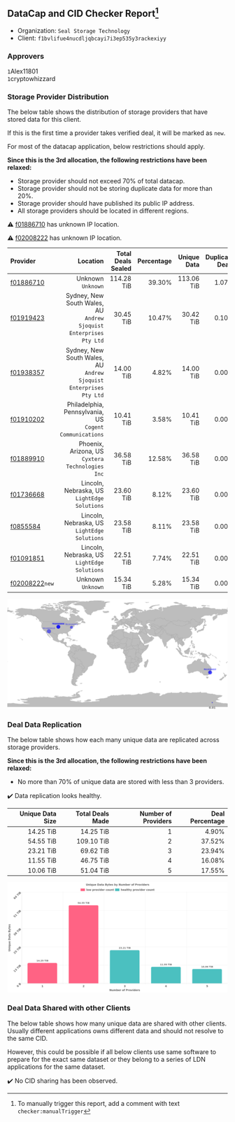 ## DataCap and CID Checker Report[^1]
 - Organization: `Seal Storage Technology`
 - Client: `f1bvlifue4nucdljqbcayi7i3ep535y3rackexiyy`
### Approvers
`1`Alex11801<br/>`1`cryptowhizzard

### Storage Provider Distribution
The below table shows the distribution of storage providers that have stored data for this client.

If this is the first time a provider takes verified deal, it will be marked as `new`.

For most of the datacap application, below restrictions should apply.

**Since this is the 3rd allocation, the following restrictions have been relaxed:**
 - Storage provider should not exceed 70% of total datacap.
 - Storage provider should not be storing duplicate data for more than 20%.
 - Storage provider should have published its public IP address.
 - All storage providers should be located in different regions.

⚠️ [f01886710](https://filfox.info/en/address/f01886710) has unknown IP location.

⚠️ [f02008222](https://filfox.info/en/address/f02008222) has unknown IP location.

| Provider                                                    |                                                              Location | Total Deals Sealed | Percentage | Unique Data | Duplicate Deals |
| :---------------------------------------------------------- | --------------------------------------------------------------------: | -----------------: | ---------: | ----------: | --------------: |
| [f01886710](https://filfox.info/en/address/f01886710)       |                                                 Unknown<br/>`Unknown` |         114.28 TiB |     39.30% |  113.06 TiB |           1.07% |
| [f01919423](https://filfox.info/en/address/f01919423)       | Sydney, New South Wales, AU<br/>`Andrew Sjoquist Enterprises Pty Ltd` |          30.45 TiB |     10.47% |   30.42 TiB |           0.10% |
| [f01938357](https://filfox.info/en/address/f01938357)       | Sydney, New South Wales, AU<br/>`Andrew Sjoquist Enterprises Pty Ltd` |          14.00 TiB |      4.82% |   14.00 TiB |           0.00% |
| [f01910202](https://filfox.info/en/address/f01910202)       |            Philadelphia, Pennsylvania, US<br/>`Cogent Communications` |          10.41 TiB |      3.58% |   10.41 TiB |           0.00% |
| [f01889910](https://filfox.info/en/address/f01889910)       |                   Phoenix, Arizona, US<br/>`Cyxtera Technologies Inc` |          36.58 TiB |     12.58% |   36.58 TiB |           0.00% |
| [f01736668](https://filfox.info/en/address/f01736668)       |                       Lincoln, Nebraska, US<br/>`LightEdge Solutions` |          23.60 TiB |      8.12% |   23.60 TiB |           0.00% |
| [f0855584](https://filfox.info/en/address/f0855584)         |                       Lincoln, Nebraska, US<br/>`LightEdge Solutions` |          23.58 TiB |      8.11% |   23.58 TiB |           0.00% |
| [f01091851](https://filfox.info/en/address/f01091851)       |                       Lincoln, Nebraska, US<br/>`LightEdge Solutions` |          22.51 TiB |      7.74% |   22.51 TiB |           0.00% |
| [f02008222](https://filfox.info/en/address/f02008222)`new`  |                                                 Unknown<br/>`Unknown` |          15.34 TiB |      5.28% |   15.34 TiB |           0.00% |

![Provider Distribution](https://raw.githubusercontent.com/data-preservation-programs/filplus-checker-assets/main/filecoin-project/filecoin-plus-large-datasets/issues/1282/1674233082219.png)
### Deal Data Replication
The below table shows how each many unique data are replicated across storage providers.

**Since this is the 3rd allocation, the following restrictions have been relaxed:**
- No more than 70% of unique data are stored with less than 3 providers.

✔️ Data replication looks healthy.

| Unique Data Size | Total Deals Made | Number of Providers | Deal Percentage |
| ---------------: | ---------------: | ------------------: | --------------: |
|        14.25 TiB |        14.25 TiB |                   1 |           4.90% |
|        54.55 TiB |       109.10 TiB |                   2 |          37.52% |
|        23.21 TiB |        69.62 TiB |                   3 |          23.94% |
|        11.55 TiB |        46.75 TiB |                   4 |          16.08% |
|        10.06 TiB |        51.04 TiB |                   5 |          17.55% |

![Replication Distribution](https://raw.githubusercontent.com/data-preservation-programs/filplus-checker-assets/main/filecoin-project/filecoin-plus-large-datasets/issues/1282/1674233085177.png)
### Deal Data Shared with other Clients
The below table shows how many unique data are shared with other clients.
Usually different applications owns different data and should not resolve to the same CID.

However, this could be possible if all below clients use same software to prepare for the exact same dataset or they belong to a series of LDN applications for the same dataset.

✔️ No CID sharing has been observed.

[^1]: To manually trigger this report, add a comment with text `checker:manualTrigger`

